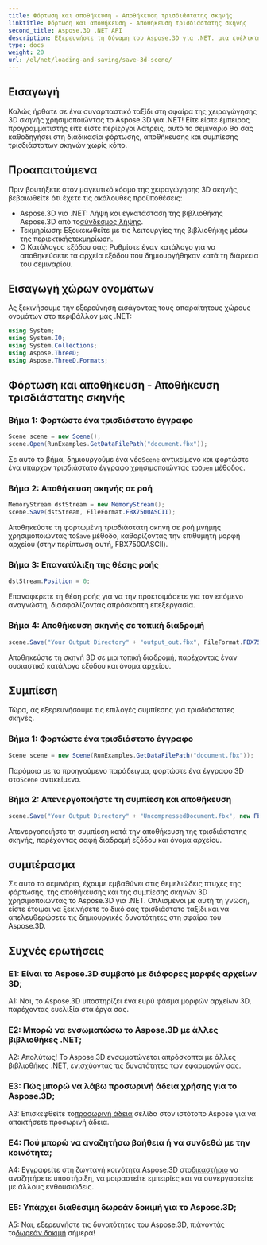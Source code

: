```yaml
---
title: Φόρτωση και αποθήκευση - Αποθήκευση τρισδιάστατης σκηνής
linktitle: Φόρτωση και αποθήκευση - Αποθήκευση τρισδιάστατης σκηνής
second_title: Aspose.3D .NET API
description: Εξερευνήστε τη δύναμη του Aspose.3D για .NET. μια ευέλικτη βιβλιοθήκη για απρόσκοπτη επεξεργασία τρισδιάστατων σκηνών. Φορτώστε, αποθηκεύστε και συμπιέστε αβίαστα.
type: docs
weight: 20
url: /el/net/loading-and-saving/save-3d-scene/
---
```

## Εισαγωγή

Καλώς ήρθατε σε ένα συναρπαστικό ταξίδι στη σφαίρα της χειραγώγησης 3D σκηνής χρησιμοποιώντας το Aspose.3D για .NET! Είτε είστε έμπειρος προγραμματιστής είτε είστε περίεργοι λάτρεις, αυτό το σεμινάριο θα σας καθοδηγήσει στη διαδικασία φόρτωσης, αποθήκευσης και συμπίεσης τρισδιάστατων σκηνών χωρίς κόπο.

## Προαπαιτούμενα

Πριν βουτήξετε στον μαγευτικό κόσμο της χειραγώγησης 3D σκηνής, βεβαιωθείτε ότι έχετε τις ακόλουθες προϋποθέσεις:

-  Aspose.3D για .NET: Λήψη και εγκατάσταση της βιβλιοθήκης Aspose.3D από το[σύνδεσμος λήψης](https://releases.aspose.com/3d/net/).
-  Τεκμηρίωση: Εξοικειωθείτε με τις λειτουργίες της βιβλιοθήκης μέσω της περιεκτικής[τεκμηρίωση](https://reference.aspose.com/3d/net/).
- Ο Κατάλογος εξόδου σας: Ρυθμίστε έναν κατάλογο για να αποθηκεύσετε τα αρχεία εξόδου που δημιουργήθηκαν κατά τη διάρκεια του σεμιναρίου.

## Εισαγωγή χώρων ονομάτων

Ας ξεκινήσουμε την εξερεύνηση εισάγοντας τους απαραίτητους χώρους ονομάτων στο περιβάλλον μας .NET:

```csharp
using System;
using System.IO;
using System.Collections;
using Aspose.ThreeD;
using Aspose.ThreeD.Formats;
```

## Φόρτωση και αποθήκευση - Αποθήκευση τρισδιάστατης σκηνής

### Βήμα 1: Φορτώστε ένα τρισδιάστατο έγγραφο

```csharp
Scene scene = new Scene();
scene.Open(RunExamples.GetDataFilePath("document.fbx"));
```

 Σε αυτό το βήμα, δημιουργούμε ένα νέο`Scene` αντικείμενο και φορτώστε ένα υπάρχον τρισδιάστατο έγγραφο χρησιμοποιώντας το`Open` μέθοδος.

### Βήμα 2: Αποθήκευση σκηνής σε ροή

```csharp
MemoryStream dstStream = new MemoryStream();
scene.Save(dstStream, FileFormat.FBX7500ASCII);
```

 Αποθηκεύστε τη φορτωμένη τρισδιάστατη σκηνή σε ροή μνήμης χρησιμοποιώντας το`Save` μέθοδο, καθορίζοντας την επιθυμητή μορφή αρχείου (στην περίπτωση αυτή, FBX7500ASCII).

### Βήμα 3: Επανατύλιξη της θέσης ροής

```csharp
dstStream.Position = 0;
```

Επαναφέρετε τη θέση ροής για να την προετοιμάσετε για τον επόμενο αναγνώστη, διασφαλίζοντας απρόσκοπτη επεξεργασία.

### Βήμα 4: Αποθήκευση σκηνής σε τοπική διαδρομή

```csharp
scene.Save("Your Output Directory" + "output_out.fbx", FileFormat.FBX7500ASCII);
```

Αποθηκεύστε τη σκηνή 3D σε μια τοπική διαδρομή, παρέχοντας έναν ουσιαστικό κατάλογο εξόδου και όνομα αρχείου.

## Συμπίεση

Τώρα, ας εξερευνήσουμε τις επιλογές συμπίεσης για τρισδιάστατες σκηνές.

### Βήμα 1: Φορτώστε ένα τρισδιάστατο έγγραφο

```csharp
Scene scene = new Scene(RunExamples.GetDataFilePath("document.fbx"));
```

 Παρόμοια με το προηγούμενο παράδειγμα, φορτώστε ένα έγγραφο 3D στο`Scene` αντικείμενο.

### Βήμα 2: Απενεργοποιήστε τη συμπίεση και αποθήκευση

```csharp
scene.Save("Your Output Directory" + "UncompressedDocument.fbx", new FbxSaveOptions(FileFormat.FBX7500ASCII) { EnableCompression = false });
```

Απενεργοποιήστε τη συμπίεση κατά την αποθήκευση της τρισδιάστατης σκηνής, παρέχοντας σαφή διαδρομή εξόδου και όνομα αρχείου.

## συμπέρασμα

Σε αυτό το σεμινάριο, έχουμε εμβαθύνει στις θεμελιώδεις πτυχές της φόρτωσης, της αποθήκευσης και της συμπίεσης σκηνών 3D χρησιμοποιώντας το Aspose.3D για .NET. Οπλισμένοι με αυτή τη γνώση, είστε έτοιμοι να ξεκινήσετε το δικό σας τρισδιάστατο ταξίδι και να απελευθερώσετε τις δημιουργικές δυνατότητες στη σφαίρα του Aspose.3D.

## Συχνές ερωτήσεις

### Ε1: Είναι το Aspose.3D συμβατό με διάφορες μορφές αρχείων 3D;

A1: Ναι, το Aspose.3D υποστηρίζει ένα ευρύ φάσμα μορφών αρχείων 3D, παρέχοντας ευελιξία στα έργα σας.

### Ε2: Μπορώ να ενσωματώσω το Aspose.3D με άλλες βιβλιοθήκες .NET;

Α2: Απολύτως! Το Aspose.3D ενσωματώνεται απρόσκοπτα με άλλες βιβλιοθήκες .NET, ενισχύοντας τις δυνατότητες των εφαρμογών σας.

### Ε3: Πώς μπορώ να λάβω προσωρινή άδεια χρήσης για το Aspose.3D;

 A3: Επισκεφθείτε το[προσωρινή άδεια](https://purchase.aspose.com/temporary-license/) σελίδα στον ιστότοπο Aspose για να αποκτήσετε προσωρινή άδεια.

### Ε4: Πού μπορώ να αναζητήσω βοήθεια ή να συνδεθώ με την κοινότητα;

 A4: Εγγραφείτε στη ζωντανή κοινότητα Aspose.3D στο[δικαστήριο](https://forum.aspose.com/c/3d/18) να αναζητήσετε υποστήριξη, να μοιραστείτε εμπειρίες και να συνεργαστείτε με άλλους ενθουσιώδεις.

### Ε5: Υπάρχει διαθέσιμη δωρεάν δοκιμή για το Aspose.3D;

 A5: Ναι, εξερευνήστε τις δυνατότητες του Aspose.3D, πιάνοντάς το[δωρεάν δοκιμή](https://releases.aspose.com/) σήμερα!